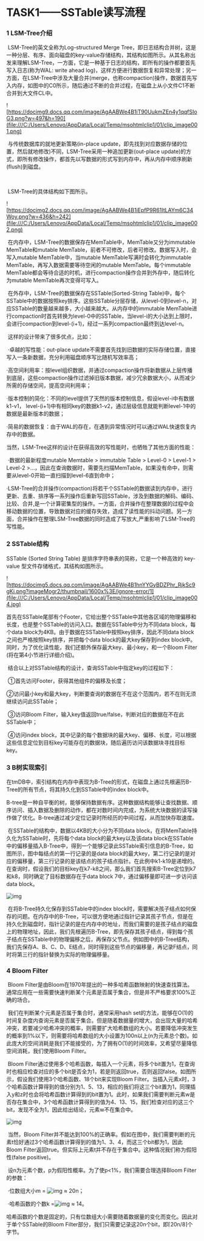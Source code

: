 # TASK1——SSTable读写流程

### 1 LSM-Tree介绍

​		LSM-Tree的英文全称为Log-structured Merge Tree，即日志结构合并树，这是一种分层、有序、面向磁盘的key-value存储结构，其结构如图所示。从其名称出发来理解LSM-Tree，一方面，它是一种基于日志的结构，即所有的操作都要首先写入日志(称为WAL: write ahead log)，这样方便进行数据恢复和异常处理；另一方面，在LSM-Tree中涉及大量合并(merge，也称compaction)操作，数据首先写入内存，如图中的C0所示，随后通过不断的合并过程，在磁盘上从小文件C1不断合并到大文件CL中。

![https://docimg9.docs.qq.com/image/AgAABWe4B1iT90UukmZEn4y1qqfSIoG3.png?w=497&h=190](file:///C:/Users/Lenovo/AppData/Local/Temp/msohtmlclip1/01/clip_image001.png)

​		与传统数据库的就地更新策略(in-place update，即先找到对应数据存储的位置，然后就地修改)不同，LSM-Tree采用一种追加更新(out-place update)的方式，即所有修改操作，都首先以写数据的形式写到内存中，再从内存中顺序刷新(flush)到磁盘。

​		

​		LSM-Tree的具体结构如下图所示。

![https://docimg2.docs.qq.com/image/AgAABWe4B1iEpfP9R61ItLAYm6C34Woy.png?w=436&h=242](file:///C:/Users/Lenovo/AppData/Local/Temp/msohtmlclip1/01/clip_image002.png)

​		在内存中，LSM-Tree的数据保存在MemTable中，MemTable又分为immutable MemTable和mutable MemTable，前者不可修改，后者可修改。数据写入时，会写入mutable MemTable中，当mutable MemTable写满时会转化为immutable MemTable，再写入数据需要等待空闲的mutable MemTable。每个immutable MemTable都会等待合适的时机，进行compaction操作合并到外存中，随后转化为mutable MemTable再次变得可写入。

​		在外存中，LSM-Tree的数据保存在SSTable(Sorted-String Table)中，每个SSTable中的数据按照key排序。这些SSTable分层存储，从level-0到level-n，对应SSTable的数量越来越多，大小越来越大。从内存中的immutable MemTable进行compaction时首先转换为level-0中的SSTable，当level-i的大小达到上限时，会进行compaction到level-(i+1)，经过一系列compaction最终到达level-n。



​		这样的设计带来了很多优点，比如：

​		·卓越的写性能：out-place update不需要首先找到旧数据的实际存储位置，直接写入一条新数据，充分利用磁盘顺序写比随机写效率高；

​		·高空间利用率：按level组织数据，并通过compaction操作将新数据从上层传播到底层，这些compaction操作过滤掉旧版本数据，减少冗余数据大小，从而减少所需的存储空间，提高空间利用率；

​		·版本控制的简化：不同的level提供了天然的版本控制信息，假设level-i中有数据k1-v1， level-(i+1)中有相同key的数据k1-v2，通过层级信息就能判断level-1中的数据是最新版本的数据；

​		·简易的数据恢复：由于WAL的存在，在遇到异常情况时可以通过WAL快速恢复内存中的数据。



​		当然，LSM-Tree这样的设计在获得高效的写性能时，也牺牲了其他方面的性能：

​		·数据的最新程度mutable Memtable > immutable Table > Level-0 > Level-1 > Level-2 >…，因此在查询数据时，需要先扫描MemTable，如果没有命中，则需要从level-0开始一直扫描到level-6直到命中；

​		·LSM-Tree的合并操作(compaction)将若干个SSTable的数据读到内存中，进行更新、去重、排序等一系列操作后重新写回SSTable，涉及到数据的解码、编码、比较、合并,是一个计算密集型的操作。一方面，合并操作在整理数据的过程中会移动数据的位置，导致数据对应的缓存失效，造成了读性能的抖动问题。另一方面，合并操作在整理LSM-Tree数据的同时造成了写放大,严重影响了LSM-Tree的写性能。



### 2 SSTable结构

SSTable (Sorted String Table) 是排序字符串表的简称，它是一个种高效的 key-value 型文件存储格式，其结构如图所示。

![https://docimg5.docs.qq.com/image/AgAABWe4B1hnYYGyBDZPhr_RjkSc9gKi.png?imageMogr2/thumbnail/1600x%3E/ignore-error/1](file:///C:/Users/Lenovo/AppData/Local/Temp/msohtmlclip1/01/clip_image004.jpg)

​		首先在SSTable尾部有个Footer，它给出整个SSTable中其他各区域的物理偏移和长度，也是整个SSTable的访问入口。数据在SSTable中分为不同data block，每个data block为4KB。由于数据在SSTable中按照key排序，因此不同data block之间也严格按照key排序，并把每个data block的最大key保存到index block中。同时，为了优化读性能，我们还额外保存最大key、最小key，和一个Bloom Filter (将在第4小节进行详细介绍)。

​		结合以上对SSTable结构的设计，查询SSTable中指定key的过程如下：

​		①首先访问Footer，获得其他组件的偏移及长度；

​		②访问最小key和最大key，判断要查询的数据在不在这个范围内，若不在则无须继续访问此SSTable；

​		③访问Bloom Filter，输入key值返回true/false，判断对应的数据在不在此SSTable中；

​		④访问index block，其中记录的每个数据块的最大key、偏移、长度，可以根据这些信息定位到目标key可能存在的数据块，随后遍历访问该数据块寻找目标key。



### 3 B树实现索引

​		在tmDB中，索引结构在内存中表现为B-Tree的形式，在磁盘上通过先根遍历B-Tree的所有节点，将其持久化到SSTable中的index block中。

​		B-tree是一种自平衡的树，能够保持数据有序。这种数据结构能够让查找数据、顺序访问、插入数据及删除的动作，都在对数时间内完成，为系统大块数据的读写操作做了优化。B-tree通过减少定位记录时所经历的中间过程，从而加快存取速度。

​		在SSTable的结构中，数据以4KB的大小分为不同data block，在将MemTable持久化为SSTable时，先将每个data block的最大key以及该data block在SSTable中的偏移量插入B-Tree中，得到一个能够记录此SSTable索引信息的B-Tree，如图所示，图中每结点的第一行记录的是data block的最大key，第二行记录的是对应的偏移量，第三行记录的是该结点的孩子结点指针。在此例中k1-k19是递增的。在查询时，假设我们的目标key在k7-k8之间，那么我们首先搜索B-Tree定位到k7和k8，同时确定了目标数据存在于data block 7中，通过偏移量即可进一步访问该data block。

![img](file:///C:/Users/Lenovo/AppData/Local/Temp/msohtmlclip1/01/clip_image004.png)

​		在将B-Tree持久化保存到SSTable中的index block时，需要解决孩子结点如何保存的问题。在内存中的B-Tree，可以很方便地通过指针记录其孩子节点，但是在持久化到磁盘时，指针记录的是在内存中的地址，而我们需要的是孩子结点的磁盘上的物理地址，因此，我们先根遍历B-Tree，即先保存其孩子结点，得到每个孩子结点在SSTable中的物理偏移之后，再保存父节点。例如图中的B-Tree结构，我们先保存A、B、C、D、E结点，同时得到这些节点的偏移量，再记录F结点，同时将第三行的指针替换为实际的物理偏移量。



### 4 Bloom Filter

​		Bloom Filter是由Bloom在1970年提出的一种多哈希函数映射的快速查找算法。通常应用在一些需要快速判断某个元素是否属于集合，但是并不严格要求100%正确的场合。

​		我们在判断某个元素是否属于集合时，通常采用hash set的方法，能够在O(1)的时间复杂度内查询元素是否属于集合。但是随着数据量的增大，会出现大量的哈希冲突，若要减少哈希冲突的概率，则需要扩大哈希数组的大小。若要降低冲突发生的概率到1%以下，则需要将哈希数组的大小设置为100n以上(n为元素总个数)。如此庞大的空间消耗是我们不能接受的，为了拥有O(1)的时间效率，又希望尽量降低空间消耗，我们使用Bloom Filter。

​		Bloom Filter通过使用多个哈希函数，每插入一个元素，将多个bit置为1，在查询时也相应检查对应的多个bit是否全为1，若是则返回true，否则返回false。如图所示，假设我们使用3个哈希函数、18个bit来实现Bloom Filter。当插入元素x时，3个哈希函数计算得到的值分别为1、5、13，相应的我们将这三个bit置为1，同理插入y和z时也会将哈希函数计算得到的bit置为1。此时，如果我们需要判断元素w是否存在集合中，3个哈希函数计算得到的值为4、13、15，我们检查对应的这三个bit，发现不全为1，因此给出结论，元素w不在集合中。

![img](file:///C:/Users/Lenovo/AppData/Local/Temp/msohtmlclip1/01/clip_image005.png)

​		当然，Bloom Filter并不能达到100%的正确率。假如在图中，我们需要判断的元素t恰好通过3个哈希函数计算得到的值为1、3、4，而这三个bit都为1，因此Bloom Filter返回true。但实际上元素t并不存在于集合中。这种情况我们称为假阳性(false positive)。

​		设n为元素个数，p为假阳性概率。为了使p<1%，我们需要合理选择Bloom Filter的参数：

​		·位数组大小m = ![img](file:///C:/Users/Lenovo/AppData/Local/Temp/msohtmlclip1/01/clip_image007.png) ≈ 20n；

​		·哈希函数的个数k =![img](file:///C:/Users/Lenovo/AppData/Local/Temp/msohtmlclip1/01/clip_image009.png) ≈ 14。

​		哈希函数的个数是固定的，只有位数组大小需要随着数据量的变化而变化。因此对于单个SSTable的Bloom Filter部分，我们只需要记录这20n个bit，即⌈20n/8⌉个字节。